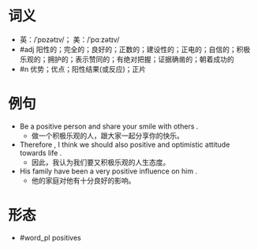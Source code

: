 # 词义
- 英：/ˈpɒzətɪv/； 美：/ˈpɑːzətɪv/
- #adj 阳性的；完全的；良好的；正数的；建设性的；正电的；自信的；积极乐观的；拥护的；表示赞同的；有绝对把握；证据确凿的；朝着成功的
- #n 优势；优点；阳性结果(或反应)；正片
# 例句
- Be a positive person and share your smile with others .
	- 做一个积极乐观的人，跟大家一起分享你的快乐。
- Therefore , I think we should also positive and optimistic attitude towards life .
	- 因此，我认为我们要又积极乐观的人生态度。
- His family have been a very positive influence on him .
	- 他的家庭对他有十分良好的影响。
# 形态
- #word_pl positives
